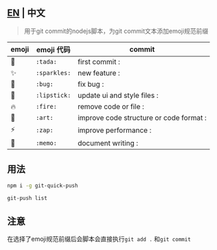 ## [EN](https://github.com/zqy233/git-quick-push/blob/master/README.md) | 中文

> 用于git commit的nodejs脚本，为git commit文本添加emoji规范前缀

| emoji | emoji 代码   | commit                                  |
| ----- | ------------ | --------------------------------------- |
| 🎉     | `:tada:`     | first commit :                          |
| ✨     | `:sparkles:` | new feature :                           |
| 🐛     | `:bug:`      | fix bug :                               |
| 💄     | `:lipstick:` | update ui and style files :             |
| 🔥     | `:fire:`     | remove code or file :                   |
| 🎨     | `:art:`      | improve code structure or code format : |
| ⚡     | `:zap:`      | improve performance :                   |
| 📝     | `:memo:`     | document writing :                      |

## 用法

```bash
npm i -g git-quick-push
```

```bash
git-push list
```

## 注意

在选择了emoji规范前缀后会脚本会直接执行`git add .` 和`git commit`
